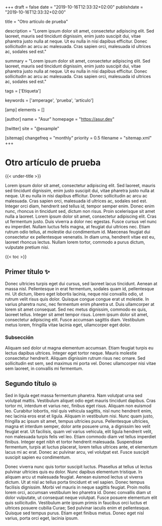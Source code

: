 +++
draft = false
date = "2019-10-16T12:33:32+02:00"
publishdate = "2019-10-16T12:33:32+02:00"

title = "Otro artículo de prueba"

description = "Lorem ipsum dolor sit amet, consectetur adipiscing elit. Sed laoreet, mauris sed tincidunt dignissim, enim justo suscipit dui, vitae pharetra justo nulla at neque. Ut eu nulla in nisi dapibus efficitur. Donec sollicitudin ac arcu ac malesuada. Cras sapien orci, malesuada id ultrices ac, sodales sed est."

summary = "Lorem ipsum dolor sit amet, consectetur adipiscing elit. Sed laoreet, mauris sed tincidunt dignissim, enim justo suscipit dui, vitae pharetra justo nulla at neque. Ut eu nulla in nisi dapibus efficitur. Donec sollicitudin ac arcu ac malesuada. Cras sapien orci, malesuada id ultrices ac, sodales sed est."

tags = ['Etiqueta']

keywords = ['amperage', 'prueba', 'artículo']

[amp]
    elements = []

[author]
    name = "Asur"
    homepage = "https://asur.dev"

[twitter]
    site = "@example"

[sitemap]
  changefreq = "monthly"
  priority = 0.5
  filename = "sitemap.xml"
+++

# Otro artículo de prueba

{{< under-title >}}

Lorem ipsum dolor sit amet, consectetur adipiscing elit. Sed laoreet, mauris sed tincidunt dignissim, enim justo suscipit dui, vitae pharetra justo nulla at neque. Ut eu nulla in nisi dapibus efficitur. Donec sollicitudin ac arcu ac malesuada. Cras sapien orci, malesuada id ultrices ac, sodales sed est. Integer orci diam, hendrerit sed tellus id, tempor semper enim. Donec enim nunc, rhoncus in tincidunt sed, dictum non risus. Proin scelerisque sit amet nulla a laoreet. Lorem ipsum dolor sit amet, consectetur adipiscing elit. Cras ut fermentum justo. Duis viverra a dolor nec egestas. Fusce cursus vel nunc eu imperdiet. Nullam luctus felis magna, at feugiat dui ultrices nec. Etiam rutrum odio tellus, at molestie dui condimentum id. Maecenas feugiat dui consectetur ex pellentesque venenatis. In diam urna, hendrerit vitae est eu, laoreet rhoncus lectus. Nullam lorem tortor, commodo a purus dictum, vulputate pretium nisi.

{{< toc >}}

## Primer título ✨

 Donec ultricies turpis eget dui cursus, sed laoreet lacus tincidunt. Aenean at massa nisl. Pellentesque in erat fermentum, sodales quam id, pellentesque mi. Ut dictum, libero eget lobortis lacinia, neque nisi convallis odio, ut rutrum velit risus quis dolor. Quisque congue congue erat ut molestie. In varius pharetra nunc, nec fermentum enim pharetra ut. Duis ullamcorper at lorem sit amet consequat. Sed nec metus dignissim, commodo ex quis, laoreet tellus. Integer sit amet tempor risus. Lorem ipsum dolor sit amet, consectetur adipiscing elit. Fusce accumsan sagittis diam. Vestibulum metus lorem, fringilla vitae lacinia eget, ullamcorper eget dolor.

### Subsección

Aliquam sed dolor ut magna elementum accumsan. Etiam feugiat turpis eu lectus dapibus ultrices. Integer eget tortor neque. Mauris molestie consectetur hendrerit. Aliquam dignissim rutrum risus nec ornare. Sed sollicitudin est sem, sed maximus mi porta vel. Donec ullamcorper nisi vitae sem laoreet, in convallis mi fermentum.

## Segundo título 💥

Sed in ligula eget massa fermentum pharetra. Nam volutpat urna sed volutpat mattis. Vestibulum aliquet odio eget mauris tincidunt dapibus. Cras tortor mi, interdum et varius nec, finibus eget risus. Aliquam non euismod leo. Curabitur lobortis, nisl quis vehicula sagittis, nisl nunc hendrerit enim, nec lacinia eros erat et ligula. Aliquam in vestibulum nisi. Nunc quam justo, fringilla ac ipsum sit amet, tempus ultricies purus. Pellentesque ultricies, magna et interdum semper, dolor ante posuere urna, a dignissim leo velit feugiat erat. Ut facilisis, quam vel varius vehicula, elit ligula hendrerit velit, non malesuada turpis felis vel leo. Etiam commodo diam vel tellus imperdiet finibus. Integer eget nibh et tortor hendrerit malesuada. Suspendisse fermentum, turpis at luctus placerat, lorem tellus ultrices ante, et elementum lacus mi ac erat. Donec ac pulvinar arcu, vel volutpat est. Fusce suscipit suscipit sapien eu condimentum.

Donec viverra nunc quis tortor suscipit luctus. Phasellus at tellus ut lectus pulvinar ultricies quis eu dolor. Nunc dapibus elementum tristique. In aliquam arcu ut malesuada feugiat. Aenean euismod lectus ut viverra dictum. Ut at nisl ac tellus porta tincidunt et vel sapien. Donec tempus facilisis dignissim. Morbi vel mauris in neque sagittis feugiat. Proin mollis lorem orci, accumsan vestibulum leo pharetra id. Donec convallis diam ut dolor vulputate, ut consequat neque volutpat. Fusce posuere elementum elit quis sollicitudin. Vestibulum ante ipsum primis in faucibus orci luctus et ultrices posuere cubilia Curae; Sed pulvinar iaculis enim et pellentesque. Quisque sed tempus purus. Etiam eget finibus metus. Donec eget nisl varius, porta orci eget, lacinia ipsum.